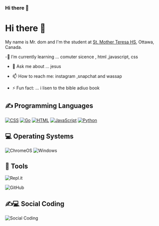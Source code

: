 ### Hi there 👋

<!--
**Armatys22/Armatys22** is a ✨ _special_ ✨ repository because its `README.md` (this file) appears on your GitHub profile.

Here are some ideas to get you started:

- 🔭 I’m currently working on ...
- 🌱 I’m currently learning ...
- 👯 I’m looking to collaborate on ...
- 🤔 I’m looking for help with ...
- 💬 Ask me about ...
- 📫 How to reach me: ...
- 😄 Pronouns: ...
- ⚡ Fun fact: ...
-->
<h1>Hi there 👋</h1>
<p>My name is Mr. dom and I'm the student at <a href="http://mths.ca">St. Mother Teresa HS</a>, Ottawa, Canada.

-🌱 I’m currently learning ... comuter sicence , html ,javascript, css

- 💬 Ask me about ... jesus

- 📫 How to reach me: instagram ,snapchat and wassap

- ⚡ Fun fact: ... i lisen to the bible adiuo book
 
</p>

<h2>✍ Programming Languages</h2>
<p>
  <a href="https://github.com/search?q=user%3AArmatys22+language%3Acss"><img alt="CSS" src="https://img.shields.io/badge/CSS-1572B6.svg?logo=css3&logoColor=white"></a>
  <a href="https://github.com/search?q=user%3AArmatys22+language%3Ago"><img alt="Go" src="https://img.shields.io/badge/go-%2300ADD8?logo=go&logoColor=white"></a>
  <a href="https://github.com/search?q=user%3AArmatys22+language%3Ahtml"><img alt="HTML" src="https://img.shields.io/badge/HTML-E34F26.svg?logo=java&logoColor=white"></a>
  <a href="https://github.com/search?q=user%3AArmatys22+language%3Ajavascript"><img alt="JavaScript" src="https://img.shields.io/badge/JavaScript-F7DF1E.svg?logo=javascript&logoColor=black"></a>
  <a href="https://github.com/search?q=user%3AArmatys22+language%3Apython"><img alt="Python" src="https://img.shields.io/badge/Python-14354C.svg?logo=python&logoColor=white"></a>

</p>

<h2>💻 Operating Systems</h2>
<p>
  <img src="https://img.shields.io/badge/chrome%20os-3d89fc?logo=google%20chrome&logoColor=white" alt="ChromeOS">
  <img src="https://img.shields.io/badge/Windows-0078D6?logo=windows&logoColor=white" alt="Windows">
</p>

## 🔧 Tools

  ![Repl.it](https://img.shields.io/badge/Repl.it-%230D101E.svg?style=for-the-badge&logo=replit&logoColor=white)
  
  ![GitHub](https://img.shields.io/badge/github-%23121011.svg?style=for-the-badge&logo=github&logoColor=white)
  

## ✍💻 Social Coding

![Social Coding](./images/social_coding.jpg)

